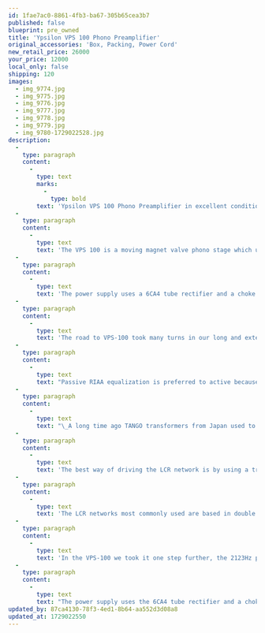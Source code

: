 ```yaml
---
id: 1fae7ac0-8861-4fb3-ba67-305b65cea3b7
published: false
blueprint: pre_owned
title: 'Ypsilon VPS 100 Phono Preamplifier'
original_accessories: 'Box, Packing, Power Cord'
new_retail_price: 26000
your_price: 12000
local_only: false
shipping: 120
images:
  - img_9774.jpg
  - img_9775.jpg
  - img_9776.jpg
  - img_9777.jpg
  - img_9778.jpg
  - img_9779.jpg
  - img_9780-1729022528.jpg
description:
  -
    type: paragraph
    content:
      -
        type: text
        marks:
          -
            type: bold
        text: 'Ypsilon VPS 100 Phono Preamplifier in excellent condition with original flight case. Designed specifically for either MM or high-output MC cartridges, the YPS 100 can be used with an outboard step-up transformer for low-output MC cartridges. Unit sells as new for $26,000.00. Unit is in excellent physical and functional condition. '
  -
    type: paragraph
    content:
      -
        type: text
        text: 'The VPS 100 is a moving magnet valve phono stage which uses passive RIAA equalization incorporating inductors, capacitors and resistors (LCR) in conjunction with two stages of gain. The RIAA network is driven by a custom transformer which is wound in-house. The LCR networks are most commonly used and based on double T filter networks. One T filter forms the 50-500 Hz poles and the second T filter forms the 2123 Hz pole. In the VPS-100, the 2123 Hz pole is formed by an air core inductor with practically no stray capacitance at the first gain stage, and the 50-500 Hz poles are formed in high signal level directly at the output of the second gain stage. So, this is a split RIAA design using two gain stages based on the SIEMENS C3g tube which is very reliable supposedly and specified for 10,000 hours of use.'
  -
    type: paragraph
    content:
      -
        type: text
        text: 'The power supply uses a 6CA4 tube rectifier and a choke filter. The heaters for the tubes are AC in the second stage and DC passive-regulated for the first stage. The construction uses no printed circuit boards and is point-to-point silver wired using Ypsilon’s proprietary extruded and annealed to-spec silver wire. Special attention is paid to mechanically decouple the first gain stage and 2123 pole coils using a specially designed decoupling system.'
  -
    type: paragraph
    content:
      -
        type: text
        text: 'The road to VPS-100 took many turns in our long and extensive evaluation of topologies and materials, design and implementation.'
  -
    type: paragraph
    content:
      -
        type: text
        text: "Passive RIAA equalization is preferred to active because in active RIAA equalization there is a feedback loop and the RIAA network is in this feedback loop.\_Usually RIAA equalizer circuits are implemented with capacitors and resistors (CR networks). Capacitors present the so called “dielectric absorption” -energy is stored in the dielectric material and is added to the signal with a small delay producing a ringing character in fundamental notes. This ringing behavior can be noticed in piano notes.\_In the past an alternative way of implementing a RIAA equalizer the LCR (Inductance-capacitance-resistance) circuit was proposed."
  -
    type: paragraph
    content:
      -
        type: text
        text: "\_A long time ago TANGO transformers from Japan used to produce such a circuit working in 600Ohms.\_A few manufacturers are using LCR based phono stages using variations of the original TANGO LCR circuit. The challenge in 600ohm LCR eq is to drive the network properly; having no more than 2 gain stages with enough overall gain and low enough output impedance."
  -
    type: paragraph
    content:
      -
        type: text
        text: 'The best way of driving the LCR network is by using a transformer. We design and build ourselves the transformers using a special amorphous c-core material. Winding insulation is paper. A properly implemented LCR RIAA sounds much more natural, musical and open than CR networks with better defined macro and micro dynamics.'
  -
    type: paragraph
    content:
      -
        type: text
        text: 'The LCR networks most commonly used are based in double T filter networks .One T filter forms the 50-500Hz poles and the second T filter forms the 2123Hz pole.'
  -
    type: paragraph
    content:
      -
        type: text
        text: 'In the VPS-100 we took it one step further, the 2123Hz pole is formed by air core inductor with practically no stray capacitance at the first gain stage and the 50-500Hz poles are formed in high signal level directly at the output of the second gain stage. So this is a split RIAA design using two gain stages based on the SIEMENS C3g tube. These tubes are very reliable as they are specified for 10.000 hours.'
  -
    type: paragraph
    content:
      -
        type: text
        text: "The power supply uses the 6CA4 tube rectifier and a choke filter .The heaters for the tubes are AC in the second stage and DC passive regulated for the first stage. The construction uses no printed circuit boards and is point to point silver wired using our own extruded and annealed to spec silver wire. Special attention is paid to mechanically de-couple the first gain stage and 2123 pole coils using a specially designed decoupling system.\_The rest of the construction is mounted on a aluminium sub chassis that forms together with the aluminium bottom plate a very rigid platform."
updated_by: 87ca4130-78f3-4ed1-8b64-aa552d3d08a8
updated_at: 1729022550
---
```

